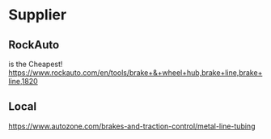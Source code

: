 # Supplier
## RockAuto
is the Cheapest!  
https://www.rockauto.com/en/tools/brake+&+wheel+hub,brake+line,brake+line,1820

## Local
https://www.autozone.com/brakes-and-traction-control/metal-line-tubing
